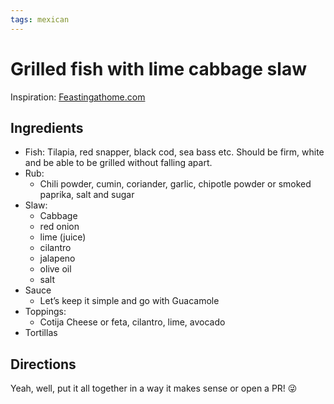 ```yaml
---
tags: mexican
---
```


# Grilled fish with lime cabbage slaw

Inspiration: [Feastingathome.com](https://www.feastingathome.com/grilled-fish-tacos-with-cabbage-slaw/)

## Ingredients

* Fish: Tilapia, red snapper, black cod, sea bass etc. Should be firm, white and be able to be grilled without falling apart.
* Rub:
  * Chili powder, cumin, coriander, garlic, chipotle powder or smoked paprika, salt and sugar
* Slaw:
  * Cabbage
  * red onion
  * lime (juice)
  * cilantro
  * jalapeno
  * olive oil
  * salt
* Sauce
  * Let’s keep it simple and go with Guacamole
* Toppings:
  * Cotija Cheese or feta, cilantro, lime, avocado
* Tortillas

## Directions

Yeah, well, put it all together in a way it makes sense or open a PR! 😜
